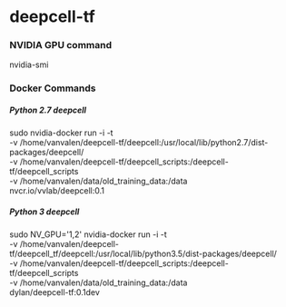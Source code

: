 # deepcell-tf


### NVIDIA GPU command
nvidia-smi

### Docker Commands

##### Python 2.7 deepcell
sudo nvidia-docker run -i -t \
-v /home/vanvalen/deepcell-tf/deepcell:/usr/local/lib/python2.7/dist-packages/deepcell/ \
-v /home/vanvalen/deepcell-tf/deepcell_scripts:/deepcell-tf/deepcell_scripts \
-v /home/vanvalen/data/old_training_data:/data \
nvcr.io/vvlab/deepcell:0.1


##### Python 3 deepcell
sudo NV_GPU='1,2' nvidia-docker run -i -t \
-v /home/vanvalen/deepcell-tf/deepcell_tf/deepcell:/usr/local/lib/python3.5/dist-packages/deepcell/ \
-v /home/vanvalen/deepcell-tf/deepcell_scripts:/deepcell-tf/deepcell_scripts \
-v /home/vanvalen/data/old_training_data:/data \
dylan/deepcell-tf:0.1dev
